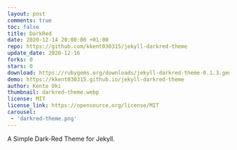 ```yaml
---
layout: post
comments: true
toc: false
title: DarkRed
date: 2020-12-14 20:00:00 +01:00
repo: https://github.com/kkent030315/jekyll-darkred-theme
update_date: 2020-12-16
forks: 0
stars: 0
download: https://rubygems.org/downloads/jekyll-darkred-theme-0.1.3.gem
demo: https://kkent030315.github.io/jekyll-darkred-theme
author: Kento Oki
thumbnail: darkred-theme.webp
license: MIT
license_link: https://opensource.org/license/MIT
carousel:
 - 'darkred-theme.png'
---
```


A Simple Dark-Red Theme for Jekyll.
